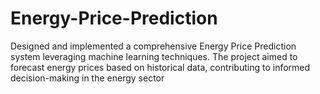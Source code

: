 # Energy-Price-Prediction
Designed and implemented a comprehensive Energy Price Prediction  system leveraging machine learning techniques. The project aimed to forecast energy  prices based on historical data, contributing to informed decision-making in the energy sector

